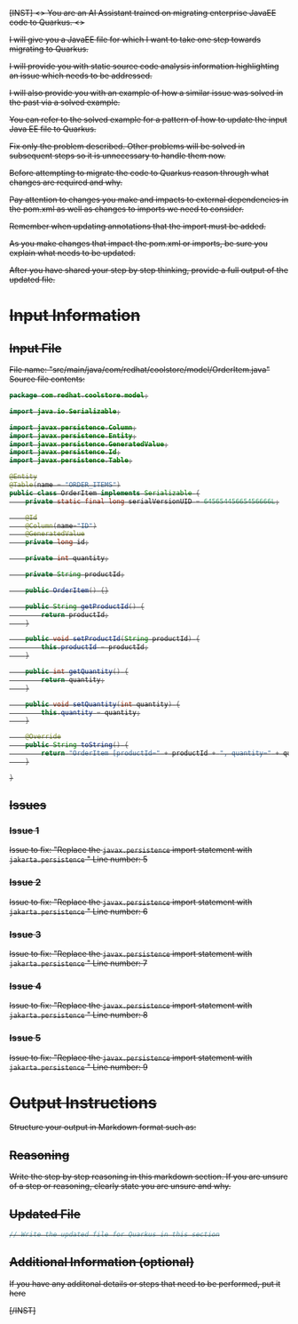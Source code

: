 
<s>[INST] <<SYS>>
You are an AI Assistant trained on migrating enterprise JavaEE code to Quarkus.
<</SYS>>

I will give you a JavaEE file for which I want to take one step towards migrating to Quarkus.

I will provide you with static source code analysis information highlighting an issue which needs to be addressed.

I will also provide you with an example of how a similar issue was solved in the past via a solved example.

You can refer to the solved example for a pattern of how to update the input Java EE file to Quarkus.

Fix only the problem described. Other problems will be solved in subsequent steps so it is unnecessary to handle them now.

Before attempting to migrate the code to Quarkus reason through what changes are required and why.

Pay attention to changes you make and impacts to external dependencies in the pom.xml as well as changes to imports we need to consider.

Remember when updating annotations that the import must be added.

As you make changes that impact the pom.xml or imports, be sure you explain what needs to be updated.

After you have shared your step by step thinking, provide a full output of the updated file.
# Input Information

## Input File

File name: "src/main/java/com/redhat/coolstore/model/OrderItem.java"
Source file contents:
```java
package com.redhat.coolstore.model;

import java.io.Serializable;

import javax.persistence.Column;
import javax.persistence.Entity;
import javax.persistence.GeneratedValue;
import javax.persistence.Id;
import javax.persistence.Table;

@Entity
@Table(name = "ORDER_ITEMS")
public class OrderItem implements Serializable {
	private static final long serialVersionUID = 64565445665456666L;

	@Id
	@Column(name="ID")
	@GeneratedValue
	private long id;

	private int quantity;

	private String productId;

	public OrderItem() {}

	public String getProductId() {
		return productId;
	}

	public void setProductId(String productId) {
		this.productId = productId;
	}

	public int getQuantity() {
		return quantity;
	}

	public void setQuantity(int quantity) {
		this.quantity = quantity;
	}

	@Override
	public String toString() {
		return "OrderItem [productId=" + productId + ", quantity=" + quantity + "]";
	}

}
```

## Issues

### Issue 1
Issue to fix: "Replace the `javax.persistence` import statement with `jakarta.persistence` "
Line number: 5
### Issue 2
Issue to fix: "Replace the `javax.persistence` import statement with `jakarta.persistence` "
Line number: 6
### Issue 3
Issue to fix: "Replace the `javax.persistence` import statement with `jakarta.persistence` "
Line number: 7
### Issue 4
Issue to fix: "Replace the `javax.persistence` import statement with `jakarta.persistence` "
Line number: 8
### Issue 5
Issue to fix: "Replace the `javax.persistence` import statement with `jakarta.persistence` "
Line number: 9
# Output Instructions

Structure your output in Markdown format such as:

## Reasoning

Write the step by step reasoning in this markdown section. If you are unsure of a step or reasoning, clearly state you are unsure and why.

## Updated File

```java
// Write the updated file for Quarkus in this section
```

## Additional Information (optional)

If you have any additonal details or steps that need to be performed, put it here

[/INST]

